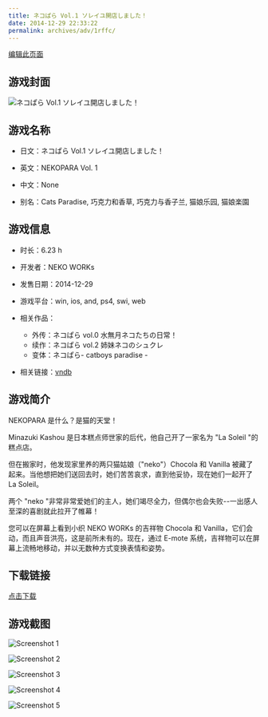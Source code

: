 ```yaml
---
title: ネコぱら Vol.1 ソレイユ開店しました！
date: 2014-12-29 22:33:22
permalink: archives/adv/1rffc/
---
```

[编辑此页面](https://github.com/ACG-3/ADV3-source/blob/main/source/_posts/%E3%83%8D%E3%82%B3%E3%81%B1%E3%82%89%20Vol.1%20%E3%82%BD%E3%83%AC%E3%82%A4%E3%83%A6%E9%96%8B%E5%BA%97%E3%81%97%E3%81%BE%E3%81%97%E3%81%9F%EF%BC%81.md)

## 游戏封面

![ネコぱら Vol.1 ソレイユ開店しました！](https://pan.timero.xyz/d/onedrive/img_lib_001/%E3%83%8D%E3%82%B3%E3%81%B1%E3%82%89%20Vol.1%20%E3%82%BD%E3%83%AC%E3%82%A4%E3%83%A6%E9%96%8B%E5%BA%97%E3%81%97%E3%81%BE%E3%81%97%E3%81%9F%EF%BC%81_cover.avif)


## 游戏名称

- 日文：ネコぱら Vol.1 ソレイユ開店しました！
- 英文：NEKOPARA Vol. 1
- 中文：None

- 别名：Cats Paradise, 巧克力和香草, 巧克力与香子兰, 猫娘乐园, 猫娘楽園


## 游戏信息

- 时长：6.23 h
- 开发者：NEKO WORKs
- 发售日期：2014-12-29
- 游戏平台：win, ios, and, ps4, swi, web
- 相关作品：
   - 外传：ネコぱら vol.0 水無月ネコたちの日常！
   - 续作：ネコぱら vol.2 姉妹ネコのシュクレ
   - 变体：ネコぱら- catboys paradise -

- 相关链接：[vndb](https://vndb.org/v15538)


## 游戏简介

NEKOPARA 是什么？是猫的天堂！

Minazuki Kashou 是日本糕点师世家的后代，他自己开了一家名为 "La Soleil "的糕点店。

但在搬家时，他发现家里养的两只猫姑娘（"neko"）Chocola 和 Vanilla 被藏了起来。当他想把她们送回去时，她们苦苦哀求，直到他妥协，现在她们一起开了 La Soleil。

两个 "neko "非常非常爱她们的主人，她们竭尽全力，但偶尔也会失败--一出感人至深的喜剧就此拉开了帷幕！

您可以在屏幕上看到小织 NEKO WORKs 的吉祥物 Chocola 和 Vanilla，它们会动，而且声音洪亮，这是前所未有的。现在，通过 E-mote 系统，吉祥物可以在屏幕上流畅地移动，并以无数种方式变换表情和姿势。




## 下载链接

[点击下载](https://pan.timero.xyz/onedrive/adv_lib_001/%E3%83%8D%E3%82%B3%E3%81%B1%E3%82%89%20Vol.1%20%E3%82%BD%E3%83%AC%E3%82%A4%E3%83%A6%E9%96%8B%E5%BA%97%E3%81%97%E3%81%BE%E3%81%97%E3%81%9F%EF%BC%81)


## 游戏截图


![Screenshot 1](https://pan.timero.xyz/d/onedrive/img_lib_001/%E3%83%8D%E3%82%B3%E3%81%B1%E3%82%89%20Vol.1%20%E3%82%BD%E3%83%AC%E3%82%A4%E3%83%A6%E9%96%8B%E5%BA%97%E3%81%97%E3%81%BE%E3%81%97%E3%81%9F%EF%BC%81_Screenshot_1.avif)

![Screenshot 2](https://pan.timero.xyz/d/onedrive/img_lib_001/%E3%83%8D%E3%82%B3%E3%81%B1%E3%82%89%20Vol.1%20%E3%82%BD%E3%83%AC%E3%82%A4%E3%83%A6%E9%96%8B%E5%BA%97%E3%81%97%E3%81%BE%E3%81%97%E3%81%9F%EF%BC%81_Screenshot_2.avif)

![Screenshot 3](https://pan.timero.xyz/d/onedrive/img_lib_001/%E3%83%8D%E3%82%B3%E3%81%B1%E3%82%89%20Vol.1%20%E3%82%BD%E3%83%AC%E3%82%A4%E3%83%A6%E9%96%8B%E5%BA%97%E3%81%97%E3%81%BE%E3%81%97%E3%81%9F%EF%BC%81_Screenshot_3.avif)

![Screenshot 4](https://pan.timero.xyz/d/onedrive/img_lib_001/%E3%83%8D%E3%82%B3%E3%81%B1%E3%82%89%20Vol.1%20%E3%82%BD%E3%83%AC%E3%82%A4%E3%83%A6%E9%96%8B%E5%BA%97%E3%81%97%E3%81%BE%E3%81%97%E3%81%9F%EF%BC%81_Screenshot_4.avif)

![Screenshot 5](https://pan.timero.xyz/d/onedrive/img_lib_001/%E3%83%8D%E3%82%B3%E3%81%B1%E3%82%89%20Vol.1%20%E3%82%BD%E3%83%AC%E3%82%A4%E3%83%A6%E9%96%8B%E5%BA%97%E3%81%97%E3%81%BE%E3%81%97%E3%81%9F%EF%BC%81_Screenshot_5.avif)

